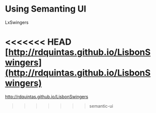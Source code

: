 Using Semanting UI
====

LxSwingers

<<<<<<< HEAD
[http://rdquintas.github.io/LisbonSwingers](http://rdquintas.github.io/LisbonSwingers) 
=======
http://rdquintas.github.io/LisbonSwingers
>>>>>>> semantic-ui
